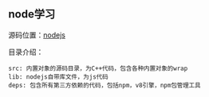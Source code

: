 ## node学习
源码位置：[nodejs](https://github.com/nodejs/node)

目录介绍：

```
src: 内置对象的源码目录，为C++代码，包含各种内置对象的wrap
lib: nodejs自带库文件，为js代码
deps: 包含所有第三方依赖的代码，包括npm，v8引擎，npm包管理工具
```